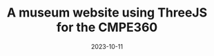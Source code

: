 ---
title: A museum website using ThreeJS for the CMPE360
description: An extension
date: 2023-10-11
draft: false
url: "https://github.com/Hajorda/KeduGallery"
---